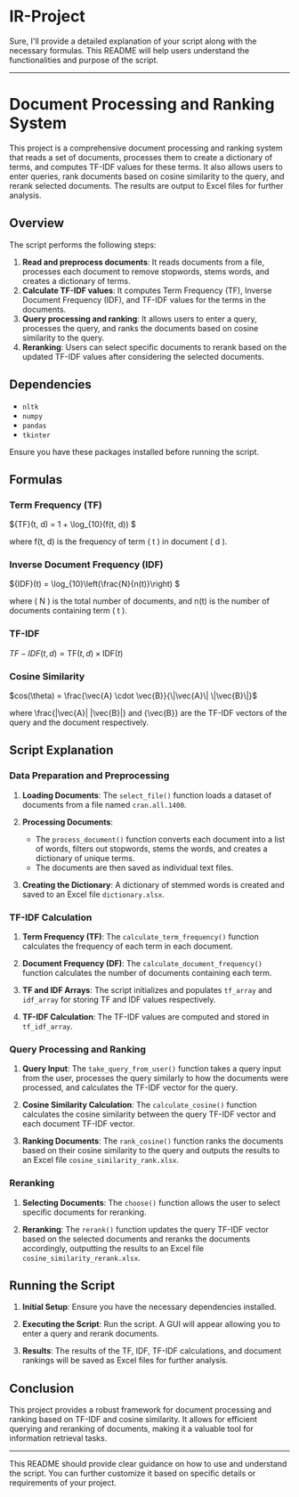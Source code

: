 # IR-Project

Sure, I'll provide a detailed explanation of your script along with the necessary formulas. This README will help users understand the functionalities and purpose of the script.

---

# Document Processing and Ranking System

This project is a comprehensive document processing and ranking system that reads a set of documents, processes them to create a dictionary of terms, and computes TF-IDF values for these terms. It also allows users to enter queries, rank documents based on cosine similarity to the query, and rerank selected documents. The results are output to Excel files for further analysis.

## Overview

The script performs the following steps:

1. **Read and preprocess documents**: It reads documents from a file, processes each document to remove stopwords, stems words, and creates a dictionary of terms.
2. **Calculate TF-IDF values**: It computes Term Frequency (TF), Inverse Document Frequency (IDF), and TF-IDF values for the terms in the documents.
3. **Query processing and ranking**: It allows users to enter a query, processes the query, and ranks the documents based on cosine similarity to the query.
4. **Reranking**: Users can select specific documents to rerank based on the updated TF-IDF values after considering the selected documents.

## Dependencies

- `nltk`
- `numpy`
- `pandas`
- `tkinter`

Ensure you have these packages installed before running the script.

## Formulas

### Term Frequency (TF)

${TF}(t, d) = 1 + \log_{10}(f(t, d)) $

where f(t, d) is the frequency of term \( t \) in document \( d \).

### Inverse Document Frequency (IDF)

${IDF}(t) = \log_{10}\left(\frac{N}{n(t)}\right) $

where \( N \) is the total number of documents, and n(t) is the number of documents containing term \( t \).

### TF-IDF

${TF-IDF}(t, d) = \text{TF}(t, d) \times \text{IDF}(t)$

### Cosine Similarity

$cos(\theta) = \frac{\vec{A} \cdot \vec{B}}{\|\vec{A}\| \|\vec{B}\|}$

where \frac{\|\vec{A}\| \|\vec{B}\|} and {\vec{B}\} are the TF-IDF vectors of the query and the document respectively.

## Script Explanation

### Data Preparation and Preprocessing

1. **Loading Documents**: The `select_file()` function loads a dataset of documents from a file named `cran.all.1400`.

2. **Processing Documents**: 
    - The `process_document()` function converts each document into a list of words, filters out stopwords, stems the words, and creates a dictionary of unique terms.
    - The documents are then saved as individual text files.

3. **Creating the Dictionary**: A dictionary of stemmed words is created and saved to an Excel file `dictionary.xlsx`.

### TF-IDF Calculation

1. **Term Frequency (TF)**: The `calculate_term_frequency()` function calculates the frequency of each term in each document.

2. **Document Frequency (DF)**: The `calculate_document_frequency()` function calculates the number of documents containing each term.

3. **TF and IDF Arrays**: The script initializes and populates `tf_array` and `idf_array` for storing TF and IDF values respectively.

4. **TF-IDF Calculation**: The TF-IDF values are computed and stored in `tf_idf_array`.

### Query Processing and Ranking

1. **Query Input**: The `take_query_from_user()` function takes a query input from the user, processes the query similarly to how the documents were processed, and calculates the TF-IDF vector for the query.

2. **Cosine Similarity Calculation**: The `calculate_cosine()` function calculates the cosine similarity between the query TF-IDF vector and each document TF-IDF vector.

3. **Ranking Documents**: The `rank_cosine()` function ranks the documents based on their cosine similarity to the query and outputs the results to an Excel file `cosine_similarity_rank.xlsx`.

### Reranking

1. **Selecting Documents**: The `choose()` function allows the user to select specific documents for reranking.

2. **Reranking**: The `rerank()` function updates the query TF-IDF vector based on the selected documents and reranks the documents accordingly, outputting the results to an Excel file `cosine_similarity_rerank.xlsx`.

## Running the Script

1. **Initial Setup**: Ensure you have the necessary dependencies installed.

2. **Executing the Script**: Run the script. A GUI will appear allowing you to enter a query and rerank documents.

3. **Results**: The results of the TF, IDF, TF-IDF calculations, and document rankings will be saved as Excel files for further analysis.

## Conclusion

This project provides a robust framework for document processing and ranking based on TF-IDF and cosine similarity. It allows for efficient querying and reranking of documents, making it a valuable tool for information retrieval tasks.

---

This README should provide clear guidance on how to use and understand the script. You can further customize it based on specific details or requirements of your project.
